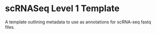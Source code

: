 # scRNASeq Level 1 Template
A template outlining metadata to use as annotations for scRNA-seq fastq files.
